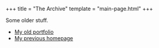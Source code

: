+++
title = "The Archive"
template = "main-page.html"
+++

Some older stuff.
- [My old portfolio](https://portfolio.jackjamison.net)
- [My previous homepage](/archive/old-homepage)
